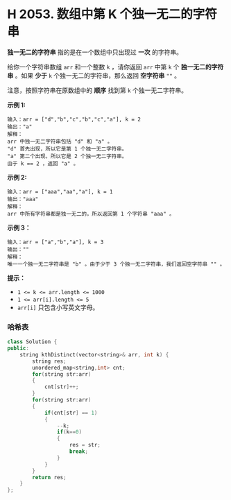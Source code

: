 # H 2053. 数组中第 K 个独一无二的字符串

**独一无二的字符串** 指的是在一个数组中只出现过 **一次** 的字符串。

给你一个字符串数组 `arr` 和一个整数 `k` ，请你返回 `arr` 中第 `k` 个 **独一无二的字符串** 。如果 **少于** `k` 个独一无二的字符串，那么返回 **空字符串** `""` 。

注意，按照字符串在原数组中的 **顺序** 找到第 `k` 个独一无二字符串。

 

**示例 1:**

```
输入：arr = ["d","b","c","b","c","a"], k = 2
输出："a"
解释：
arr 中独一无二字符串包括 "d" 和 "a" 。
"d" 首先出现，所以它是第 1 个独一无二字符串。
"a" 第二个出现，所以它是 2 个独一无二字符串。
由于 k == 2 ，返回 "a" 。
```

**示例 2:**

```
输入：arr = ["aaa","aa","a"], k = 1
输出："aaa"
解释：
arr 中所有字符串都是独一无二的，所以返回第 1 个字符串 "aaa" 。
```

**示例 3：**

```
输入：arr = ["a","b","a"], k = 3
输出：""
解释：
唯一一个独一无二字符串是 "b" 。由于少于 3 个独一无二字符串，我们返回空字符串 "" 。
```

 

**提示：**

- `1 <= k <= arr.length <= 1000`
- `1 <= arr[i].length <= 5`
- `arr[i]` 只包含小写英文字母。





### 哈希表

```cpp
class Solution {
public:
    string kthDistinct(vector<string>& arr, int k) {
        string res;
        unordered_map<string,int> cnt;
        for(string str:arr)
        {
            cnt[str]++;
        }
        for(string str:arr)
        {
            if(cnt[str] == 1)
            {
                --k;
                if(k==0)
                {
                    res = str;
                    break;
                }
            } 
        }
        return res;
    }
};
```


